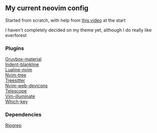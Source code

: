 ## My current neovim config
Started from scratch, with help from [this video](https://www.youtube.com/watch?v=ZjMzBd1Dqz8&t=5046s) at the start  

I haven't completely decided on my theme yet, although I do really like everforest  

### Plugins
[Gruvbox-material](https://github.com/sainnhe/gruvbox-material)   
[Indent-blankline](https://github.com/lukas-reineke/indent-blankline.nvim)  
[Lualine-nvim](https://github.com/nvim-lualine/lualine.nvim)  
[Nvim-tree](https://github.com/nvim-tree/nvim-tree.lua)  
[Treesitter](https://github.com/nvim-treesitter/nvim-treesitter)  
[Nvim-web-devicons](https://github.com/nvim-tree/nvim-web-devicons)  
[Telescope](https://github.com/nvim-telescope/telescope.nvim)  
[Vim-illuminate](https://github.com/RRethy/vim-illuminate)  
[Which-key](https://github.com/folke/which-key.nvim)  

### Dependencies
[Ripgrep](https://github.com/BurntSushi/ripgrep)  
